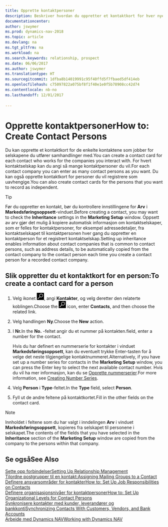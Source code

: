 ```yaml
---
title: Opprette kontaktpersoner
description: Beskriver hvordan du oppretter et kontaktkort for hver nye person eller hvert nye prospekt du samhandler med eller har et forretningsforhold til.
documentationcenter: 
author: jswymer
ms.prod: dynamics-nav-2018
ms.topic: article
ms.devlang: na
ms.tgt_pltfrm: na
ms.workload: na
ms.search.keywords: relationship, prospect
ms.date: 06/06/2017
ms.author: jswymer
ms.translationtype: HT
ms.sourcegitcommit: 1dfba8b14019991c95f40ffd5f7fbaed5df414eb
ms.openlocfilehash: c75097822a075bf8f1f40e1e0f5b78908cc42d74
ms.contentlocale: nb-no
ms.lasthandoff: 12/01/2017

---
```

# <a name="how-to-create-contact-persons"></a><span data-ttu-id="235b8-103">Opprette kontaktpersoner</span><span class="sxs-lookup"><span data-stu-id="235b8-103">How to: Create Contact Persons</span></span>
<span data-ttu-id="235b8-104">Du kan opprette et kontaktkort for de enkelte kontaktene som jobber for selskapene du utfører samhandlinger med.</span><span class="sxs-lookup"><span data-stu-id="235b8-104">You can create a contact card for each contact who works for the companies you interact with.</span></span> <span data-ttu-id="235b8-105">For hvert kontaktselskap kan du angi så mange kontaktpersoner du vil.</span><span class="sxs-lookup"><span data-stu-id="235b8-105">For each contact company you can enter as many contact persons as you want.</span></span> <span data-ttu-id="235b8-106">Du kan også opprette kontaktkort for personer du vil registrere som uavhengige.</span><span class="sxs-lookup"><span data-stu-id="235b8-106">You can also create contact cards for the persons that you want to record as independent.</span></span>

> [!TIP]  
>   <span data-ttu-id="235b8-107">Før du oppretter en kontakt, bør du kontrollere innstillingene for **Arv** i **Markedsføringsoppsett**-vinduet.</span><span class="sxs-lookup"><span data-stu-id="235b8-107">Before creating a contact, you may want to check the **Inheritance** settings in the **Marketing Setup** window.</span></span> <span data-ttu-id="235b8-108">Oppsett av arv gjør det mulig å kopiere automatisk informasjon om kontaktselskaper, som er felles for kontaktpersoner, for eksempel adressedetaljer, fra kontaktselskapet til kontaktpersonen hver gang du oppretter en kontaktperson for et registrert kontaktselskap.</span><span class="sxs-lookup"><span data-stu-id="235b8-108">Setting up inheritance enables information about contact companies that is common to contact persons, such as address details, to be automatically copied from the contact company to the contact person each time you create a contact person for a recorded contact company.</span></span>

## <a name="to-create-a-contact-card-for-a-person"></a><span data-ttu-id="235b8-109">Slik oppretter du et kontaktkort for en person:</span><span class="sxs-lookup"><span data-stu-id="235b8-109">To create a contact card for a person</span></span>
1. <span data-ttu-id="235b8-110">Velg ikonet ![Søk etter side eller rapport](media/ui-search/search_small.png "Søk etter side eller rapport"), angi **Kontakter**, og velg deretter den relaterte koblingen.</span><span class="sxs-lookup"><span data-stu-id="235b8-110">Choose the ![Search for Page or Report](media/ui-search/search_small.png "Search for Page or Report icon") icon, enter **Contacts**, and then choose the related link.</span></span>
2. <span data-ttu-id="235b8-111">Velg handlingen **Ny**.</span><span class="sxs-lookup"><span data-stu-id="235b8-111">Choose the **New** action.</span></span>
3. <span data-ttu-id="235b8-112">I **Nr.**</span><span class="sxs-lookup"><span data-stu-id="235b8-112">In the **No.**</span></span> <span data-ttu-id="235b8-113">-feltet angir du et nummer på kontakten.</span><span class="sxs-lookup"><span data-stu-id="235b8-113">field, enter a number for the contact.</span></span>

    <span data-ttu-id="235b8-114">Hvis du har definert en nummerserie for kontakter i vinduet **Markedsføringsoppsett**, kan du eventuelt trykke Enter-tasten for å velge det neste tilgjengelige kontaktnummeret.</span><span class="sxs-lookup"><span data-stu-id="235b8-114">Alternatively, if you have set up a number series for contacts in the **Marketing Setup** window, you can press the Enter key to select the next available contact number.</span></span> <span data-ttu-id="235b8-115">Hvis du vil ha mer informasjon, kan du se [Opprette nummerserier](ui-create-number-series.md).</span><span class="sxs-lookup"><span data-stu-id="235b8-115">For more information, see [Creating Number Series](ui-create-number-series.md).</span></span>
4. <span data-ttu-id="235b8-116">Velg **Person** i **Type**-feltet.</span><span class="sxs-lookup"><span data-stu-id="235b8-116">In the **Type** field, select **Person**.</span></span>
5. <span data-ttu-id="235b8-117">Fyll ut de andre feltene på kontaktkortet.</span><span class="sxs-lookup"><span data-stu-id="235b8-117">Fill in the other fields on the contact card.</span></span>

> [!NOTE]  
>   <span data-ttu-id="235b8-118">Innholdet i feltene som du har valgt i inndelingen **Arv** i vinduet **Markedsføringsoppsett**, kopieres fra selskapet til personene i selskapet.</span><span class="sxs-lookup"><span data-stu-id="235b8-118">The contents of the fields that you have selected in the **Inheritance** section of the **Marketing Setup** window are copied from the company to the persons within that company.</span></span>

## <a name="see-also"></a><span data-ttu-id="235b8-119">Se også</span><span class="sxs-lookup"><span data-stu-id="235b8-119">See Also</span></span>
[<span data-ttu-id="235b8-120">Sette opp forbindelser</span><span class="sxs-lookup"><span data-stu-id="235b8-120">Setting Up Relationship Management</span></span>](marketing-setup-marketing.md)  
[<span data-ttu-id="235b8-121">Tilordne postgrupper til en kontakt:</span><span class="sxs-lookup"><span data-stu-id="235b8-121">Assigning Mailing Groups to a Contact</span></span>](marketing-mailing-groups.md#AssignMailGroupContact)  
[<span data-ttu-id="235b8-122">Definere ansvarsområder for kontakter</span><span class="sxs-lookup"><span data-stu-id="235b8-122">How to: Set Up Job Responsibilities on Contacts</span></span>](marketing-job-responsibilities.md)  
[<span data-ttu-id="235b8-123">Definere organisasjonsnivåer for kontaktpersoner</span><span class="sxs-lookup"><span data-stu-id="235b8-123">How to: Set Up Organizational Levels for Contact Persons</span></span>](marketing-organizational-levels.md)  
[<span data-ttu-id="235b8-124">Synkronisere kontakter med kunder, leverandører og bankkonti</span><span class="sxs-lookup"><span data-stu-id="235b8-124">Synchronizing Contacts With Customers, Vendors, and Bank Accounts</span></span>](marketing-synchronize-contacts-customers-vendors-bank-accounts.md)  
[<span data-ttu-id="235b8-125">Arbeide med Dynamics NAV</span><span class="sxs-lookup"><span data-stu-id="235b8-125">Working with Dynamics NAV</span></span>](ui-work-product.md)  

